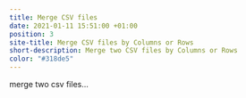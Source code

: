 ```yaml
---
title: Merge CSV files
date: 2021-01-11 15:51:00 +01:00
position: 3
site-title: Merge CSV files by Columns or Rows
short-description: Merge two CSV files by Columns or Rows
color: "#318de5"
---
```


merge two csv files...